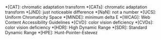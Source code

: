 *[CAT]: chromatic adaptation transform
*[CATs]: chromatic adaptation transform
*[JND]: just noticeable difference
*[NaN]: not a number
*[UCS]: Uniform Chromaticity Space
*[MINDE]: minimum delta E
*[WCAG]: Web Content Accessibility Guidelines
*[CVD]: color vision deficiency
*[CVDs]: color vision deficiency
*[HDR]: High Dynamic Range
*[SDR]: Standard Dynamic Range
*[HPE]: Hunt-Pointer-Estevez
